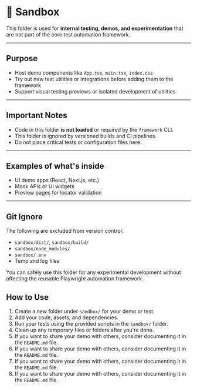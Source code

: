 # 🧪 Sandbox

This folder is used for **internal testing, demos, and experimentation** that are not part of the core test automation framework.

---

## Purpose

- Host demo components like `App.tsx`, `main.tsx`, `index.css`
- Try out new test utilities or integrations before adding them to the framework
- Support visual testing previews or isolated development of utilities

---

## Important Notes

- Code in this folder **is not loaded** or required by the `framework` CLI.
- This folder is ignored by versioned builds and CI pipelines.
- Do not place critical tests or configuration files here.

---

## Examples of what's inside

- UI demo apps (React, Next.js, etc.)
- Mock APIs or UI widgets
- Preview pages for locator validation

---

## Git Ignore

The following are excluded from version control:

- `sandbox/dist/`, `sandbox/build/`
- `sandbox/node_modules/`
- `sandbox/.env`
- Temp and log files

You can safely use this folder for any experimental development without affecting the reusable Playwright automation framework.

## How to Use

1. Create a new folder under `sandbox/` for your demo or test.
2. Add your code, assets, and dependencies.
3. Run your tests using the provided scripts in the `sandbox/` folder.
4. Clean up any temporary files or folders after you're done.
5. If you want to share your demo with others, consider documenting it in the `README.md` file.
6. If you want to share your demo with others, consider documenting it in the `README.md` file.
7. If you want to share your demo with others, consider documenting it in the `README.md` file.
8. If you want to share your demo with others, consider documenting it in the `README.md` file.
